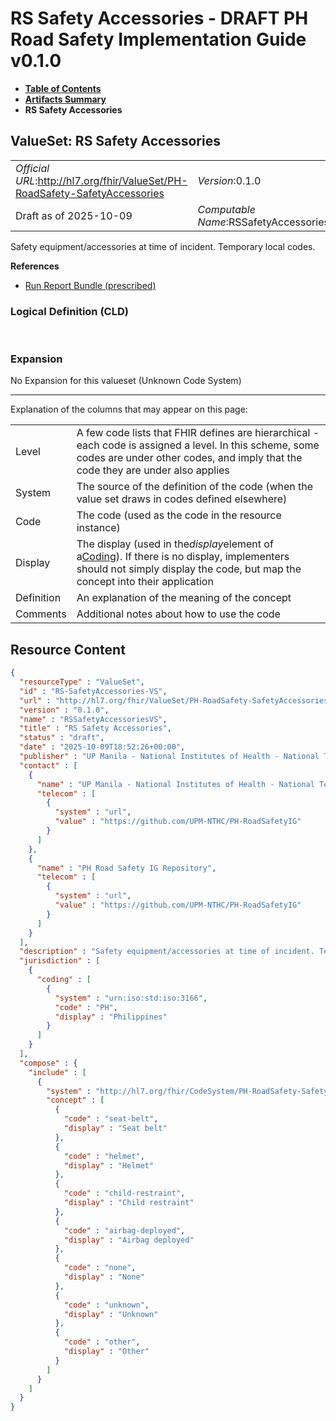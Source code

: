 # RS Safety Accessories - DRAFT PH Road Safety Implementation Guide v0.1.0

* [**Table of Contents**](toc.md)
* [**Artifacts Summary**](artifacts.md)
* **RS Safety Accessories**

## ValueSet: RS Safety Accessories 

| | |
| :--- | :--- |
| *Official URL*:http://hl7.org/fhir/ValueSet/PH-RoadSafety-SafetyAccessories | *Version*:0.1.0 |
| Draft as of 2025-10-09 | *Computable Name*:RSSafetyAccessoriesVS |

 
Safety equipment/accessories at time of incident. Temporary local codes. 

 **References** 

* [Run Report Bundle (prescribed)](StructureDefinition-RunReportBundle.md)

### Logical Definition (CLD)

 

### Expansion

No Expansion for this valueset (Unknown Code System)

-------

 Explanation of the columns that may appear on this page: 

| | |
| :--- | :--- |
| Level | A few code lists that FHIR defines are hierarchical - each code is assigned a level. In this scheme, some codes are under other codes, and imply that the code they are under also applies |
| System | The source of the definition of the code (when the value set draws in codes defined elsewhere) |
| Code | The code (used as the code in the resource instance) |
| Display | The display (used in the*display*element of a[Coding](http://hl7.org/fhir/R4/datatypes.html#Coding)). If there is no display, implementers should not simply display the code, but map the concept into their application |
| Definition | An explanation of the meaning of the concept |
| Comments | Additional notes about how to use the code |



## Resource Content

```json
{
  "resourceType" : "ValueSet",
  "id" : "RS-SafetyAccessories-VS",
  "url" : "http://hl7.org/fhir/ValueSet/PH-RoadSafety-SafetyAccessories",
  "version" : "0.1.0",
  "name" : "RSSafetyAccessoriesVS",
  "title" : "RS Safety Accessories",
  "status" : "draft",
  "date" : "2025-10-09T18:52:26+00:00",
  "publisher" : "UP Manila - National Institutes of Health - National Telehealth Center",
  "contact" : [
    {
      "name" : "UP Manila - National Institutes of Health - National Telehealth Center",
      "telecom" : [
        {
          "system" : "url",
          "value" : "https://github.com/UPM-NTHC/PH-RoadSafetyIG"
        }
      ]
    },
    {
      "name" : "PH Road Safety IG Repository",
      "telecom" : [
        {
          "system" : "url",
          "value" : "https://github.com/UPM-NTHC/PH-RoadSafetyIG"
        }
      ]
    }
  ],
  "description" : "Safety equipment/accessories at time of incident. Temporary local codes.",
  "jurisdiction" : [
    {
      "coding" : [
        {
          "system" : "urn:iso:std:iso:3166",
          "code" : "PH",
          "display" : "Philippines"
        }
      ]
    }
  ],
  "compose" : {
    "include" : [
      {
        "system" : "http://hl7.org/fhir/CodeSystem/PH-RoadSafety-SafetyAccessories",
        "concept" : [
          {
            "code" : "seat-belt",
            "display" : "Seat belt"
          },
          {
            "code" : "helmet",
            "display" : "Helmet"
          },
          {
            "code" : "child-restraint",
            "display" : "Child restraint"
          },
          {
            "code" : "airbag-deployed",
            "display" : "Airbag deployed"
          },
          {
            "code" : "none",
            "display" : "None"
          },
          {
            "code" : "unknown",
            "display" : "Unknown"
          },
          {
            "code" : "other",
            "display" : "Other"
          }
        ]
      }
    ]
  }
}

```
